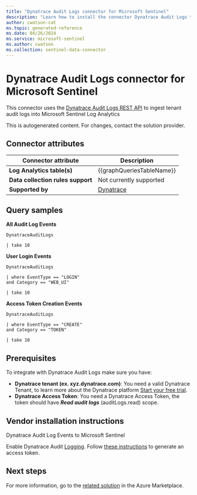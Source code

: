 ```yaml
---
title: "Dynatrace Audit Logs connector for Microsoft Sentinel"
description: "Learn how to install the connector Dynatrace Audit Logs to connect your data source to Microsoft Sentinel."
author: cwatson-cat
ms.topic: generated-reference
ms.date: 04/26/2024
ms.service: microsoft-sentinel
ms.author: cwatson
ms.collection: sentinel-data-connector
---
```


# Dynatrace Audit Logs connector for Microsoft Sentinel

This connector uses the [Dynatrace Audit Logs REST API](https://docs.dynatrace.com/docs/dynatrace-api/environment-api/audit-logs) to ingest tenant audit logs into Microsoft Sentinel Log Analytics

This is autogenerated content. For changes, contact the solution provider.

## Connector attributes

| Connector attribute | Description |
| --- | --- |
| **Log Analytics table(s)** | {{graphQueriesTableName}}<br/> |
| **Data collection rules support** | Not currently supported |
| **Supported by** | [Dynatrace](https://www.dynatrace.com/services-support/) |

## Query samples

**All Audit Log Events**

   ```kusto
DynatraceAuditLogs

   | take 10
   ```

**User Login Events**

   ```kusto
DynatraceAuditLogs

   | where EventType == "LOGIN"
 and Category == "WEB_UI"
 
   | take 10
   ```

**Access Token Creation Events**

   ```kusto
DynatraceAuditLogs

   | where EventType == "CREATE"
 and Category == "TOKEN"
 
   | take 10
   ```



## Prerequisites

To integrate with Dynatrace Audit Logs make sure you have: 

- **Dynatrace tenant (ex. xyz.dynatrace.com)**: You need a valid Dynatrace Tenant, to learn more about the Dynatrace platform [Start your free trial](https://www.dynatrace.com/trial).
- **Dynatrace Access Token**: You need a Dynatrace Access Token, the token should have ***Read audit logs*** (auditLogs.read) scope.


## Vendor installation instructions

Dynatrace Audit Log Events to Microsoft Sentinel

Enable Dynatrace Audit [Logging](https://docs.dynatrace.com/docs/shortlink/audit-logs#enable-audit-logging). 
 Follow [these instructions](https://docs.dynatrace.com/docs/shortlink/token#create-api-token) to generate an access token.




## Next steps

For more information, go to the [related solution](https://azuremarketplace.microsoft.com/en-us/marketplace/apps/dynatrace.dynatrace_azure_sentinel?tab=Overview) in the Azure Marketplace.
